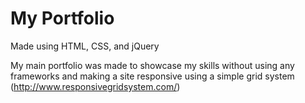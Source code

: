 # My Portfolio

Made using HTML, CSS, and jQuery

My main portfolio was made to showcase my skills without using any frameworks and making a site responsive using a simple grid system (http://www.responsivegridsystem.com/)
